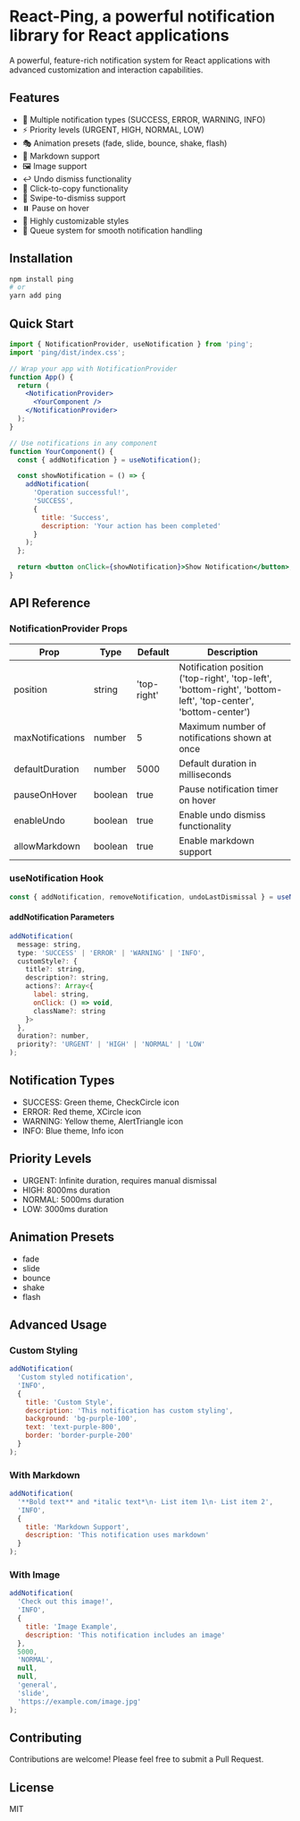 # React-Ping, a powerful notification library for React applications

A powerful, feature-rich notification system for React applications with advanced customization and interaction capabilities.

## Features

- 🎨 Multiple notification types (SUCCESS, ERROR, WARNING, INFO)
- ⚡ Priority levels (URGENT, HIGH, NORMAL, LOW)
- 🎭 Animation presets (fade, slide, bounce, shake, flash)
- 📝 Markdown support
- 🖼️ Image support
- ↩️ Undo dismiss functionality
- 🎯 Click-to-copy functionality
- 📱 Swipe-to-dismiss support
- ⏸️ Pause on hover
- 🎨 Highly customizable styles
- 🔄 Queue system for smooth notification handling

## Installation

```bash
npm install ping
# or
yarn add ping
```

## Quick Start

```jsx
import { NotificationProvider, useNotification } from 'ping';
import 'ping/dist/index.css';

// Wrap your app with NotificationProvider
function App() {
  return (
    <NotificationProvider>
      <YourComponent />
    </NotificationProvider>
  );
}

// Use notifications in any component
function YourComponent() {
  const { addNotification } = useNotification();

  const showNotification = () => {
    addNotification(
      'Operation successful!',
      'SUCCESS',
      {
        title: 'Success',
        description: 'Your action has been completed'
      }
    );
  };

  return <button onClick={showNotification}>Show Notification</button>;
}
```

## API Reference

### NotificationProvider Props

| Prop | Type | Default | Description |
|------|------|---------|-------------|
| position | string | 'top-right' | Notification position ('top-right', 'top-left', 'bottom-right', 'bottom-left', 'top-center', 'bottom-center') |
| maxNotifications | number | 5 | Maximum number of notifications shown at once |
| defaultDuration | number | 5000 | Default duration in milliseconds |
| pauseOnHover | boolean | true | Pause notification timer on hover |
| enableUndo | boolean | true | Enable undo dismiss functionality |
| allowMarkdown | boolean | true | Enable markdown support |

### useNotification Hook

```jsx
const { addNotification, removeNotification, undoLastDismissal } = useNotification();
```

#### addNotification Parameters

```jsx
addNotification(
  message: string,
  type: 'SUCCESS' | 'ERROR' | 'WARNING' | 'INFO',
  customStyle?: {
    title?: string,
    description?: string,
    actions?: Array<{
      label: string,
      onClick: () => void,
      className?: string
    }>
  },
  duration?: number,
  priority?: 'URGENT' | 'HIGH' | 'NORMAL' | 'LOW'
);
```

## Notification Types

- SUCCESS: Green theme, CheckCircle icon
- ERROR: Red theme, XCircle icon
- WARNING: Yellow theme, AlertTriangle icon
- INFO: Blue theme, Info icon

## Priority Levels

- URGENT: Infinite duration, requires manual dismissal
- HIGH: 8000ms duration
- NORMAL: 5000ms duration
- LOW: 3000ms duration

## Animation Presets

- fade
- slide
- bounce
- shake
- flash

## Advanced Usage

### Custom Styling

```jsx
addNotification(
  'Custom styled notification',
  'INFO',
  {
    title: 'Custom Style',
    description: 'This notification has custom styling',
    background: 'bg-purple-100',
    text: 'text-purple-800',
    border: 'border-purple-200'
  }
);
```

### With Markdown

```jsx
addNotification(
  '**Bold text** and *italic text*\n- List item 1\n- List item 2',
  'INFO',
  {
    title: 'Markdown Support',
    description: 'This notification uses markdown'
  }
);
```

### With Image

```jsx
addNotification(
  'Check out this image!',
  'INFO',
  {
    title: 'Image Example',
    description: 'This notification includes an image'
  },
  5000,
  'NORMAL',
  null,
  null,
  'general',
  'slide',
  'https://example.com/image.jpg'
);
```

## Contributing

Contributions are welcome! Please feel free to submit a Pull Request.

## License

MIT 

